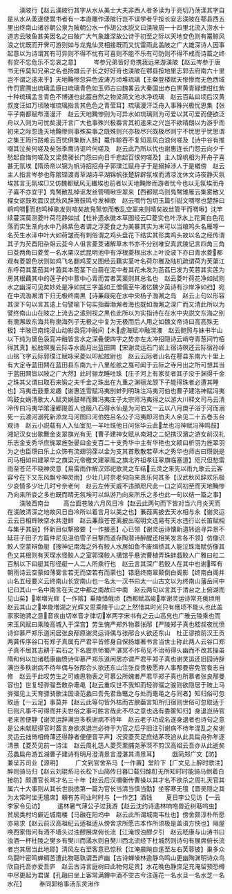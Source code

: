 <!-- { "loadSidebar": true } -->
　　渼陂行【赵云渼陂行其字从水从美士大夫非西人者多读为于亮切乃荡漾其字自是从水从羕遂使鬻书者有一本直雕作漾陂行岂不误学者乎按长安志渼陂在鄠县西五里出终南山诸谷朝公泉为陂朝公水一作胡公水説文曰渼陂周一十四里北流入涝水十道志云陂鱼甚美因名之曰陂广大气象雄深故公诗于初至之际以天地变色则有鼍鲸风浪之忧既而开霁可游则如与龙鬼仙灵相接既而又忧雷雨此盖陂之广大雄深诗人因事起意以为诗谓其有可异则不得不忧有可喜则不能不乐有可防则不得不戒而诗篇之终有安不忘危乐不忘哀之意】
　　岑参兄弟皆好竒携我远来游渼陂【赵云岑参于唐书无传莫知兄弟之名也扬雄云子长之好好竒也渼陂在鄠县按地里志郭去府南六十里岂不谓之逺来乎】天地黤惨忽异色波涛万顷堆琉璃【王粲登楼赋天惨惨而无色西域传罚賔圑出琉璃孟康曰琉璃青色如玉师古曰魏畧云大秦国出赤白黒黄青緑缥绀红紫十种琉璃孟言青色不博通也此葢自然之物梁简文池水净琉璃　赵云百畆曰顷后汉黄叔度汪如万顷陂堆琉璃指言其色色之青莹耳】琉璃漫汗泛舟入事殊兴极忧思集【张平子南都赋布濩漫汗　赵云天地黤惨则为可异水如琉璃则为可爱以其可爱而便欲泛舟以入则为可忧矣漫汗言广大也事殊兴极葢言其初逺来之兴岂不欲晴朗以为游乎而初来之际忽逢天地黤惨则事殊矣事之既殊则兴亦极尽兴既极尽则宁不忧思乎忧思谓之集王筠行路难云百忧俱集断人肠】鼍作鲸吞不复知恶风白浪何嗟及【诗中谷有推啜其泣矣何嗟及矣张季鹰诗讴吟何嗟及　赵云此乃所以忧也谢惠连长门怨云向夕千愁起自悔何嗟及又梁费昶长门怨曰向日千悲起百恨何嗟及】主人锦帆相为开舟子喜甚无氛埃【隋炀帝以锦为帆诗招招舟子郭璞江赋舟子于是搦掉渉人于是檥傍　赵云主人指言岑参也陈隂铿渡青草湖诗平湖锦帆张楚辞辟氛埃而清凉沈休文诗夜静灭氛埃其言无氛埃□又仿魏都赋风无纎埃也前者以天地黤惨而游者忧今也以无氛埃而舟子喜不亦宜乎】鳬鹥散乱棹讴发丝管啁啾空翠来【西都赋鸟则鳬鹥雉雁云集雾散又櫂女讴鼓吹震汉武秋风辞箫鼓鸣兮发棹歌　赵云啁竹包切玉篇引説文啁嘐也楚辞曰鹖鸡啁而悲鸣棹歌发则喧矣故鳬鹥惊而散乱空翠来则晴矣故丝管干而啁啾】沈竿续蔓深莫测菱叶荷花静如拭【杜补遗永徽本草图经云□菱实也叶浮水上花黄白色花落而实生渐向水中乃熟紫色者谓之浮菱食之为美暴其实为末可以当粮鸡头名雁啄一名芡生水泽中叶大如荷皱而有刺俗谓之鸡头盘花下结实其形类鸡头故以名之经传谓其子为芡酉阳杂爼云芟今人伹言菱芰诸解草木书亦不分别唯安真武陵记言四角三角曰芟两角曰菱芰一名水栗汉武昆明池中有浮根菱根出水上叶没波下亦曰青水菱都观有菱碧色状则如鸡飞名翻鸡芰又图经云藕实茎叶名荷尔雅及陆机疏谓荷为芙蕖江东呼荷其茎茄其叶蕸其本蔤茎下白蒻在泥中者其花未发为菡萏巳发为芙蓉其实莲为房其根藕其中的莲子的中薏中心青而苦者芙蕖则其总名也　赵云菱叶荷花净如拭则水之幽深可见矣妙处是净如拭三字盖如王僧儒至牛渚忆魏少英诗有沙岸净如扫】宛在中流渤澥清下归无极终南黒【诗蒹葭宛在水中央杨子渤澥之岛　赵云上句以形容其深下句以言其逺上句譬喻下句实指葢渤澥者海也既如渤澥之深广而又清此所以为譬终南山山在陂之上流去之逺则视之黒也此所以为实指诗在在水中央説文东海之别有渤澥故东海共称渤海列子无极之中复为无极而后人用之如魏文帝诗曰高高殊无极】半陂已南纯浸山动影袅窕冲融间【木虚海赋冲融滉瀁　赵云鲍照与妺书半山以下纯为黛色袅窕冲融皆言水之深叠使四字之势亦左太冲招隠诗云峭夺青葱间竹栢得其真】舩舷暝戛云际寺水面月出蓝田闗【宋谢灵运石门岩上宿诗暝还云际宿孙绰山铭飞字云际郭璞江赋咏采菱以叩舩舷尉也　赵云云际者山名在鄠县东南六十里上有大定寺蓝田闗在蓝田县东南九十八里舩舷之戛可闻于云际之寺月出之所可想其当于蓝田闗皆以陂之广大然】此时骊龙睡吐珠【庄子河上有家贫者其子没于渊得千金之珠其父谓曰取石来锻之夫千金之珠出在九重之渊骊龙颔下子能得珠者必遭其睡也】冯夷击鼓羣龙趣【谢惠连雪赋冯夷剖蚌列明珠注冯夷河伯也曹子建洛神赋冯夷鸣鼓女娲清歌大人赋灵娲鼓琴而舞冯夷庄子太宗师冯夷得之以游大川释文司马云清冷传曰冯夷华隂潼郷隄首人也服八石得水仙是为河伯又一云以八月庚子浴于河而溺死一云渡河溺死新添龙马河图曰河伯姓吕名公子冯夷即河伯夫人余见二十五巻玉台观诗　赵云小説载有人入仙室见一羊吐珠他日问张华云此龙也冯神赋冯神鸣鼓】湘妃汉女出歌舞金支翠旗光有无【曹子建神女赋从南湘之二妃携汉濵之游女前汉礼乐志金支秀华庶旄翠旌张晏曰金支百二十支秀华中主有华艳也文颍曰析羽为旌翠羽为之也臣瓒曰乐上众饰有流翅羽葆以金为支其首敷散若草木之秀华也师古曰瓒説是司马相如曰建翠华之旗梁元帝檄文建翠鳯之旗北齐祖孝征翠旗临塞道】咫尺但愁雷雨至苍茫不晓神灵意【易雷雨作解汉郊祀歌灵之车结云灵之来先以雨九歌云云客容兮在下又东风飘兮神灵雨】少壮几时奈老何向来哀乐何其多【汉武秋风辞欢乐极少哀情多少壮几时兮奈老何　赵云左传天威不违顔咫尺此一口之间初至而天地黤惨乃向来所哀之多也既而晴无氛埃可以纵游乃向来所乐之多也此一句以结一篇之事】
　　渼陂西南台
　　高台面苍陂六月风日冷【赵云此两句而下皆对当六月炎天而在渼陂清深之地故风日自冷所以着言月以美之也】蒹葭离披去天水相与永【谢灵运云云日相辉映空水共澄鲜　赵云蒹葭苍苍离披出昭明文选易有天水违行讼长笛赋相与集乎其庭】怀新目似撃接要【一作接恶】心已领【谢灵运诗懐新道转逈寻异景不延荘子田子方篇仲尼见温伯雪子目撃而道存陶潜诗醉醒还相笑发言各不领】仿像识鲛人空蒙辩鱼艇【搜神记南海之外有鲛人水居如鱼不废缉绩其人能泣珠海赋仿像其色又其根则有天琛水怪鲛人之室郭璞鲛人搆馆乎悬流曹植弄珠蚌戯鲛人广雅曰舡二百斛以下曰艇其形径艇一人二人所乘行也　赵云言其深广若鲛人在其中也谢晖有朝雨诗云空蒙如薄雾言若无而空若有而蒙也】错磨终南翠颠倒白阁影【终南白阁并山名五经要义云终南山长安南山也一名太一汉书曰太一山古文以为终南山藩岳间中记曰其山一名中南言在天之中都之南故曰中南　赵云两句以言其于清台之上俯湖而见山矣】崒増光辉【一作隂】乗陵惜俄顷【西都赋嵓峻崒谢灵运诗常充俄顷用　赵云其山之崒能増湖之光辉又思乘陵于山之上然惜其时光只有俄顷不能乆也此盖家家驰骋之意音疾由切崒音才律切崒两字宋书有之云山高皃也广雅云陵乘也而宋玉风赋曰乘陵高城入于深宫】劳生愧严郑外物慕张邴【严陵郑子真也嵇叔夜忧愤诗仰慕严郑乐道闲居张良邴原谢灵运诗偶与张邴合乆欲还东山　杜正谬按前汉王贡两龚传序谷口有郑子真属有严君平皆修身自保扬雄著书言当世士称此两人云谷口郑子真不屈其志耕于岩石之下名震京师蜀严湛冥不作苟见不治茍得乆幽而不改其操虽隋和何以加诸嵇康幽愤诗仰慕严郑乐道闲居亦谓严君平郑子真也谢灵运还旧园诗辞满岂多秩谢病不待年偶与张邴合乆欲还东山注张良贵极愿弃人事邴曼容免官飬志自修　赵云于此叹劳生之可媿思物表之可慕公所媿者严君平郑子真也所慕者张良邴曼容也】世复轻骅骝吾敢杂鼃黾【赵云重叹世不我知而轻骅骝之骏则欲隠居于陂上马骅骝见上天育骠骑歌注国语范蠡曰吾先君鱼鼈之与处而鼃黾之与同者】知归俗可忽取适【一云足】事莫并【赵云此等句皆外枯而古腴葢言知所归宿则世俗可忽取适于巳则凡事不可得而并夫世俗之事可胜言哉此不尽之意也选有委箧知归】身退岂待官老来苦便静【谢灵运辞满岂多秩谢病不待年　赵云老子功成名遂身退者也诗句之意是公未献赋得官时葢言身欲求退岂必待于为官之后乎旧注引谢病不待年混乱之矣谢灵运云拙倚相倚薄还得静者便便音平声】况资菱芡足庶结茅茨逈从此具扁舟弥年逐清景【菱芡见前一诗注　赵云周礼笾人菱芡栗脯尧茅茨不剪汉高祖云吾亦从此逝矣范蠡扁舟游五湖曹子建诗有明月澄清景言澄湛其清景耳】
　　戯简郑广文【防】兼呈苏司业【源明】
　　广文到官舍系马【一作置】堂阶下【广文见上醉时歌注】醉则骑马归【赵云刘琨系马长松下山简传日暮□载归酩酊无所知时时能骑马倒着白接防】颇遭官长骂才名三十年【赵云后汉檷衡传曹操以其才名不欲杀之周礼天官其属六十大事则从其长世説徳第一篇为官长当清当慎当勤】坐客寒无氊【晋吴隠之其为太常时坐无氊席】頼有苏司业时时与【一作乞】酒钱
　　夏日李公见访【一云李家令见访】
　　逺林暑气薄公子过我游【赵云沈约诗逺林响咆兽近树聒呜虫】贫居类村坞僻近城南楼【马融在阳坞中　赵云此所谓城南韦杜也】傍舍颇淳朴所愿亦易求【赵云前汉高祖纪云适祖适从傍舍求所愿古本作所须极是盖语方快也】隔屋唤西家借问有酒不墙头过浊醪展席俯长流【江淹恨浊醪夕引　赵云嵇康与山涛书曰浊酒一杯杜陵之樊乡有樊川而潏水则自樊川西北流经下杜城然则诗句有展席俯长流者岂其居当此地耶】清风左右至客意已惊秋【江淹晨飚自逺至左右芙蓉披】巢多众鸟闘叶密鸣蝉稠苦遭此物聒孰谓吾庐幽【古诗蝉噪林逾静鸟鸣山更幽陶渊明诗众鸟欣自托吾亦爱吾庐　赵云古诗言庭树曰此物何足贵】水花晩色静庶足充淹留预恐樽中尽更起为君谋【孔融曰坐上客常满鐏中酒不空古今注莲花一名水旦一名水芝一名水花】
　　奉同郭给事汤东灵湫作
